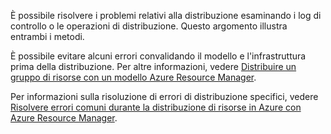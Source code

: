 È possibile risolvere i problemi relativi alla distribuzione esaminando i log di controllo o le operazioni di distribuzione. Questo argomento illustra entrambi i metodi.

È possibile evitare alcuni errori convalidando il modello e l'infrastruttura prima della distribuzione. Per altre informazioni, vedere [Distribuire un gruppo di risorse con un modello Azure Resource Manager](../articles/resource-group-template-deploy.md).

Per informazioni sulla risoluzione di errori di distribuzione specifici, vedere [Risolvere errori comuni durante la distribuzione di risorse in Azure con Azure Resource Manager](../articles/resource-manager-common-deployment-errors.md).

<!---HONumber=AcomDC_0427_2016-->